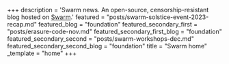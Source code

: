 +++
description = 'Swarm news. An open-source, censorship-resistant blog hosted on [Swarm](https://www.ethswarm.org/ "Swarm").'
featured = "posts/swarm-solstice-event-2023-recap.md"
featured_blog = "foundation"
featured_secondary_first = "posts/erasure-code-nov.md"
featured_secondary_first_blog = "foundation"
featured_secondary_second = "posts/swarm-workshops-dec.md"
featured_secondary_second_blog = "foundation"
title = "Swarm home"
_template = "home"
+++
